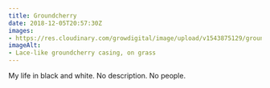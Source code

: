 ```yaml
---
title: Groundcherry
date: 2018-12-05T20:57:30Z
images: 
- https://res.cloudinary.com/growdigital/image/upload/v1543875129/ground-gooseberry-D1451203.jpg
imageAlt: 
- Lace-like groundcherry casing, on grass
---
```


My life in black and white. No description. No people.
